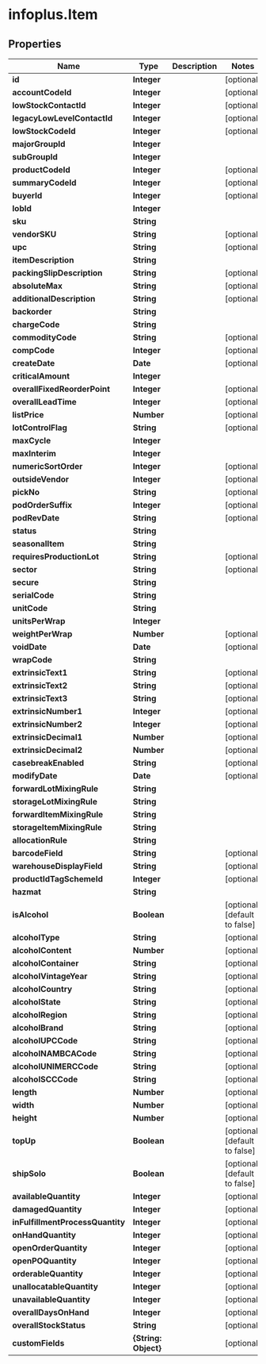 # infoplus.Item

## Properties
Name | Type | Description | Notes
------------ | ------------- | ------------- | -------------
**id** | **Integer** |  | [optional] 
**accountCodeId** | **Integer** |  | [optional] 
**lowStockContactId** | **Integer** |  | [optional] 
**legacyLowLevelContactId** | **Integer** |  | [optional] 
**lowStockCodeId** | **Integer** |  | [optional] 
**majorGroupId** | **Integer** |  | 
**subGroupId** | **Integer** |  | 
**productCodeId** | **Integer** |  | [optional] 
**summaryCodeId** | **Integer** |  | [optional] 
**buyerId** | **Integer** |  | [optional] 
**lobId** | **Integer** |  | 
**sku** | **String** |  | 
**vendorSKU** | **String** |  | [optional] 
**upc** | **String** |  | [optional] 
**itemDescription** | **String** |  | 
**packingSlipDescription** | **String** |  | [optional] 
**absoluteMax** | **String** |  | [optional] 
**additionalDescription** | **String** |  | [optional] 
**backorder** | **String** |  | 
**chargeCode** | **String** |  | 
**commodityCode** | **String** |  | [optional] 
**compCode** | **Integer** |  | [optional] 
**createDate** | **Date** |  | [optional] 
**criticalAmount** | **Integer** |  | 
**overallFixedReorderPoint** | **Integer** |  | [optional] 
**overallLeadTime** | **Integer** |  | [optional] 
**listPrice** | **Number** |  | [optional] 
**lotControlFlag** | **String** |  | [optional] 
**maxCycle** | **Integer** |  | 
**maxInterim** | **Integer** |  | 
**numericSortOrder** | **Integer** |  | [optional] 
**outsideVendor** | **Integer** |  | [optional] 
**pickNo** | **String** |  | [optional] 
**podOrderSuffix** | **Integer** |  | [optional] 
**podRevDate** | **String** |  | [optional] 
**status** | **String** |  | 
**seasonalItem** | **String** |  | 
**requiresProductionLot** | **String** |  | [optional] 
**sector** | **String** |  | [optional] 
**secure** | **String** |  | 
**serialCode** | **String** |  | 
**unitCode** | **String** |  | 
**unitsPerWrap** | **Integer** |  | 
**weightPerWrap** | **Number** |  | [optional] 
**voidDate** | **Date** |  | [optional] 
**wrapCode** | **String** |  | 
**extrinsicText1** | **String** |  | [optional] 
**extrinsicText2** | **String** |  | [optional] 
**extrinsicText3** | **String** |  | [optional] 
**extrinsicNumber1** | **Integer** |  | [optional] 
**extrinsicNumber2** | **Integer** |  | [optional] 
**extrinsicDecimal1** | **Number** |  | [optional] 
**extrinsicDecimal2** | **Number** |  | [optional] 
**casebreakEnabled** | **String** |  | [optional] 
**modifyDate** | **Date** |  | [optional] 
**forwardLotMixingRule** | **String** |  | 
**storageLotMixingRule** | **String** |  | 
**forwardItemMixingRule** | **String** |  | 
**storageItemMixingRule** | **String** |  | 
**allocationRule** | **String** |  | 
**barcodeField** | **String** |  | [optional] 
**warehouseDisplayField** | **String** |  | [optional] 
**productIdTagSchemeId** | **Integer** |  | [optional] 
**hazmat** | **String** |  | 
**isAlcohol** | **Boolean** |  | [optional] [default to false]
**alcoholType** | **String** |  | [optional] 
**alcoholContent** | **Number** |  | [optional] 
**alcoholContainer** | **String** |  | [optional] 
**alcoholVintageYear** | **String** |  | [optional] 
**alcoholCountry** | **String** |  | [optional] 
**alcoholState** | **String** |  | [optional] 
**alcoholRegion** | **String** |  | [optional] 
**alcoholBrand** | **String** |  | [optional] 
**alcoholUPCCode** | **String** |  | [optional] 
**alcoholNAMBCACode** | **String** |  | [optional] 
**alcoholUNIMERCCode** | **String** |  | [optional] 
**alcoholSCCCode** | **String** |  | [optional] 
**length** | **Number** |  | [optional] 
**width** | **Number** |  | [optional] 
**height** | **Number** |  | [optional] 
**topUp** | **Boolean** |  | [optional] [default to false]
**shipSolo** | **Boolean** |  | [optional] [default to false]
**availableQuantity** | **Integer** |  | [optional] 
**damagedQuantity** | **Integer** |  | [optional] 
**inFulfillmentProcessQuantity** | **Integer** |  | [optional] 
**onHandQuantity** | **Integer** |  | [optional] 
**openOrderQuantity** | **Integer** |  | [optional] 
**openPOQuantity** | **Integer** |  | [optional] 
**orderableQuantity** | **Integer** |  | [optional] 
**unallocatableQuantity** | **Integer** |  | [optional] 
**unavailableQuantity** | **Integer** |  | [optional] 
**overallDaysOnHand** | **Integer** |  | [optional] 
**overallStockStatus** | **String** |  | [optional] 
**customFields** | **{String: Object}** |  | [optional] 


